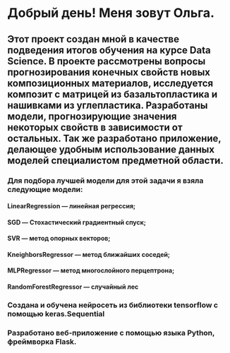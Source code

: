 # Добрый день! Меня зовут Ольга.  
## Этот проект создан мной в качестве подведения итогов обучения на курсе Data Science. В проекте рассмотрены вопросы прогнозирования конечных свойств новых композиционных материалов, исследуется композит с матрицей из базальтопластика и нашивками из углепластика. Разработаны модели, прогнозирующие значения некоторых свойств в зависимости от остальных. Так же разработано приложение, делающее удобным использование данных моделей специалистом предметной области. 
### Для подбора лучшей модели для этой задачи я взяла следующие модели:
#### LinearRegression — линейная регрессия;
#### SGD — Стохастический градиентный спуск;
#### SVR — метод опорных векторов;
#### KneighborsRegressor — метод ближайших соседей;
#### MLPRegressor — метод многослойного перцептрона;
#### RandomForestRegressor — случайный лес
### Создана и обучена нейросеть из библиотеки tensorflow с помощью keras.Sequential  
### Разработано веб-приложение с помощью языка Python, фреймворка Flask.
